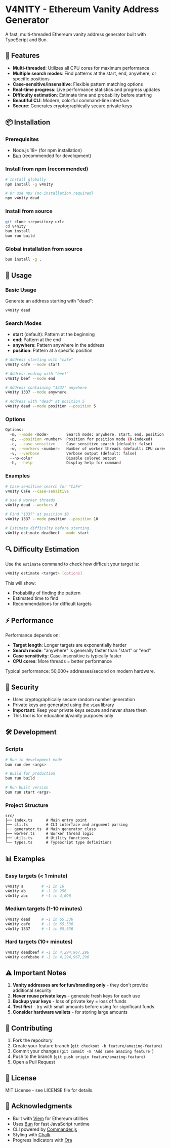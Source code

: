 # V4N1TY - Ethereum Vanity Address Generator

A fast, multi-threaded Ethereum vanity address generator built with TypeScript and Bun.

## 🚀 Features

- **Multi-threaded**: Utilizes all CPU cores for maximum performance
- **Multiple search modes**: Find patterns at the start, end, anywhere, or specific positions
- **Case-sensitive/insensitive**: Flexible pattern matching options
- **Real-time progress**: Live performance statistics and progress updates
- **Difficulty estimation**: Estimate time and probability before starting
- **Beautiful CLI**: Modern, colorful command-line interface
- **Secure**: Generates cryptographically secure private keys

## 📦 Installation

### Prerequisites

- Node.js 18+ (for npm installation)
- [Bun](https://bun.sh/) (recommended for development)

### Install from npm (recommended)

```bash
# Install globally
npm install -g v4n1ty

# Or use npx (no installation required)
npx v4n1ty dead
```

### Install from source

```bash
git clone <repository-url>
cd v4n1ty
bun install
bun run build
```

### Global installation from source

```bash
bun install -g .
```

## 🎯 Usage

### Basic Usage

Generate an address starting with "dead":

```bash
v4n1ty dead
```

### Search Modes

- **start** (default): Pattern at the beginning
- **end**: Pattern at the end
- **anywhere**: Pattern anywhere in the address
- **position**: Pattern at a specific position

```bash
# Address starting with "cafe"
v4n1ty cafe --mode start

# Address ending with "beef"
v4n1ty beef --mode end

# Address containing "1337" anywhere
v4n1ty 1337 --mode anywhere

# Address with "dead" at position 5
v4n1ty dead --mode position --position 5
```

### Options

```bash
Options:
  -m, --mode <mode>        Search mode: anywhere, start, end, position (default: "start")
  -p, --position <number>  Position for position mode (0-indexed)
  -c, --case-sensitive     Case sensitive search (default: false)
  -w, --workers <number>   Number of worker threads (default: CPU cores)
  -v, --verbose            Verbose output (default: false)
  --no-color               Disable colored output
  -h, --help               Display help for command
```

### Examples

```bash
# Case-sensitive search for "CaFe"
v4n1ty CaFe --case-sensitive

# Use 8 worker threads
v4n1ty dead --workers 8

# Find "1337" at position 10
v4n1ty 1337 --mode position --position 10

# Estimate difficulty before starting
v4n1ty estimate deadbeef --mode start
```

## 🔍 Difficulty Estimation

Use the `estimate` command to check how difficult your target is:

```bash
v4n1ty estimate <target> [options]
```

This will show:
- Probability of finding the pattern
- Estimated time to find
- Recommendations for difficult targets

## ⚡ Performance

Performance depends on:
- **Target length**: Longer targets are exponentially harder
- **Search mode**: "anywhere" is generally faster than "start" or "end"
- **Case sensitivity**: Case-insensitive is typically faster
- **CPU cores**: More threads = better performance

Typical performance: 50,000+ addresses/second on modern hardware.

## 🔐 Security

- Uses cryptographically secure random number generation
- Private keys are generated using the `viem` library
- **Important**: Keep your private keys secure and never share them
- This tool is for educational/vanity purposes only

## 🛠️ Development

### Scripts

```bash
# Run in development mode
bun run dev <args>

# Build for production
bun run build

# Run built version
bun run start <args>
```

### Project Structure

```
src/
├── index.ts      # Main entry point
├── cli.ts        # CLI interface and argument parsing
├── generator.ts  # Main generator class
├── worker.ts     # Worker thread logic
├── utils.ts      # Utility functions
└── types.ts      # TypeScript type definitions
```

## 📊 Examples

### Easy targets (< 1 minute)

```bash
v4n1ty a        # ~1 in 16
v4n1ty ab       # ~1 in 256
v4n1ty abc      # ~1 in 4,096
```

### Medium targets (1-10 minutes)

```bash
v4n1ty dead     # ~1 in 65,536
v4n1ty cafe     # ~1 in 65,536
v4n1ty 1337     # ~1 in 65,536
```

### Hard targets (10+ minutes)

```bash
v4n1ty deadbeef # ~1 in 4,294,967,296
v4n1ty cafebabe # ~1 in 4,294,967,296
```

## ⚠️ Important Notes

1. **Vanity addresses are for fun/branding only** - they don't provide additional security
2. **Never reuse private keys** - generate fresh keys for each use
3. **Backup your keys** - loss of private key = loss of funds
4. **Test first** - try with small amounts before using for significant funds
5. **Consider hardware wallets** - for storing large amounts

## 🤝 Contributing

1. Fork the repository
2. Create your feature branch (`git checkout -b feature/amazing-feature`)
3. Commit your changes (`git commit -m 'Add some amazing feature'`)
4. Push to the branch (`git push origin feature/amazing-feature`)
5. Open a Pull Request

## 📄 License

MIT License - see LICENSE file for details.

## 🙏 Acknowledgments

- Built with [Viem](https://viem.sh/) for Ethereum utilities
- Uses [Bun](https://bun.sh/) for fast JavaScript runtime
- CLI powered by [Commander.js](https://github.com/tj/commander.js)
- Styling with [Chalk](https://github.com/chalk/chalk)
- Progress indicators with [Ora](https://github.com/sindresorhus/ora)
